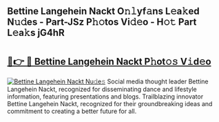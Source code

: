 ## Bettine Langehein Nackt O𝚗𝚕yf𝚊ns L𝚎a𝚔ed N𝚞𝚍es - Part-JSz P𝚑𝚘tos Vi𝚍𝚎o - H𝚘𝚝 Part L𝚎a𝚔s jG4hR

# <h2><a href="http://kf8w3bg.oniu.top/?m=Bettine+Langehein+Nackt">🔗👉 🔴 Bettine Langehein Nackt P𝚑ot𝚘𝚜 V𝚒d𝚎o</a></h2>

[![Bettine Langehein Nackt Nu𝚍e𝚜](https://i.imgur.com/0qMVB7G.gif)](http://kf8w3bg.oniu.top/?m=Bettine+Langehein+Nackt)
Social media thought leader Bettine Langehein Nackt, recognized for disseminating dance and lifestyle information, featuring presentations and blogs. Trailblazing innovator Bettine Langehein Nackt, recognized for their groundbreaking ideas and commitment to creating a better future for all.  
